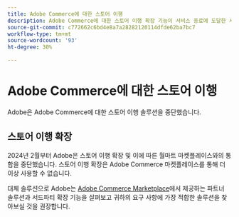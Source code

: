 ```yaml
---
title: Adobe Commerce에 대한 스토어 이행
description: Adobe Commerce에 대한 스토어 이행 확장 기능이 서비스 종료에 도달한 시기에 대해 알아봅니다.
source-git-commit: c772662c6bd4e8a7a28282120114dfde62ba7bc7
workflow-type: tm+mt
source-wordcount: '93'
ht-degree: 30%

---
```



# Adobe Commerce에 대한 스토어 이행

Adobe은 Adobe Commerce에 대한 스토어 이행 솔루션을 중단했습니다.

## 스토어 이행 확장

2024년 2월부터 Adobe은 스토어 이행 확장 및 이에 따른 월마트 마켓플레이스와의 통합을 중단했습니다. 스토어 이행 확장은 Adobe Commerce 마켓플레이스를 통해 더 이상 사용할 수 없습니다.

대체 솔루션으로 Adobe는 [Adobe Commerce Marketplace](https://commercemarketplace.adobe.com/)에서 제공하는 파트너 솔루션과 서드파티 확장 기능을 살펴보고 귀하의 요구 사항에 가장 적합한 솔루션을 찾아보실 것을 권장합니다.

